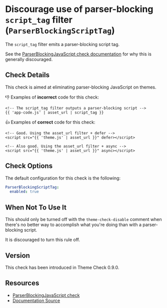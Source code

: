# Discourage use of parser-blocking `script_tag` filter (`ParserBlockingScriptTag`)

The `script_tag` filter emits a parser-blocking script tag.

See the [ParserBlockingJavaScript check documentation][parser_blocking_javascript] for why this is generally discouraged.

## Check Details

This check is aimed at eliminating parser-blocking JavaScript on themes.

:-1: Examples of **incorrect** code for this check:

```liquid
<!-- The script_tag filter outputs a parser-blocking script -->
{{ 'app-code.js' | asset_url | script_tag }}
```

:+1: Examples of **correct** code for this check:

```liquid
<!-- Good. Using the asset_url filter + defer -->
<script src="{{ 'theme.js' | asset_url }}" defer></script>

<!-- Also good. Using the asset_url filter + async -->
<script src="{{ 'theme.js' | asset_url }}" async></script>
```

## Check Options

The default configuration for this check is the following:

```yaml
ParserBlockingScriptTag:
  enabled: true
```

## When Not To Use It

This should only be turned off with the `theme-check-disable` comment when there's no better way to accomplish what you're doing than with a parser-blocking script.

It is discouraged to turn this rule off.

## Version

This check has been introduced in Theme Check 0.9.0.

## Resources

- [ParserBlockingJavaScript check][parser_blocking_javascript]
- [Documentation Source][docsource]

[parser_blocking_javascript]: /docs/checks/parser_blocking_javascript.md
[docsource]: /docs/checks/parser_blocking_script_tag.md
